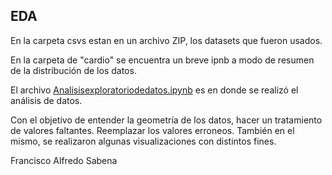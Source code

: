 ## EDA

En la carpeta csvs estan en un archivo ZIP, los datasets que fueron usados.

En la carpeta de "cardio" se encuentra un breve ipnb a modo de resumen de la distribución de los datos.

El archivo [Analisisexploratoriodedatos.ipynb](https://github.com/panasabena/DataExploring/blob/master/Analisisexploratoriodedatos.ipynb) es en donde se realizó el análisis de datos. 

Con el objetivo de entender la geometría de los datos, hacer un tratamiento de valores faltantes. Reemplazar los valores erroneos. 
También en el mismo, se realizaron algunas visualizaciones con distintos fines.

Francisco Alfredo Sabena
